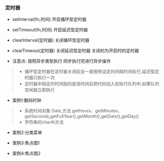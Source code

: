 ### 定时器
* setInterval(fn,时间) 开启循环型定时器
* setTimeout(fn,时间) 开启延迟型定时器

* clearInterval(定时器) 关闭循环型定时器
* clearTimeout(定时器) 关闭延迟型定时器
关闭的为开启时的定时器

* 注意点:
按照异步类型执行 同步执行完进行异步操作
> * 循环型定时器在定时器关闭前会一直按照设定的间隔时间执行,延迟型定时器只执行一次
> * 定时器中指定的时间指的是该时间后把代码加入到执行队列中,如果队列空闲就立即执行

* 案例1:数码时钟

> * 系统时间对象 Date,方法 getHours、getMinutes、getSeconds,getFullYear(),getMonth(),getDate(),getDay()
> * 字符串的charAt方法

* 案例2:分类菜单

* 案例3:焦点图1

* 案例4:焦点图2